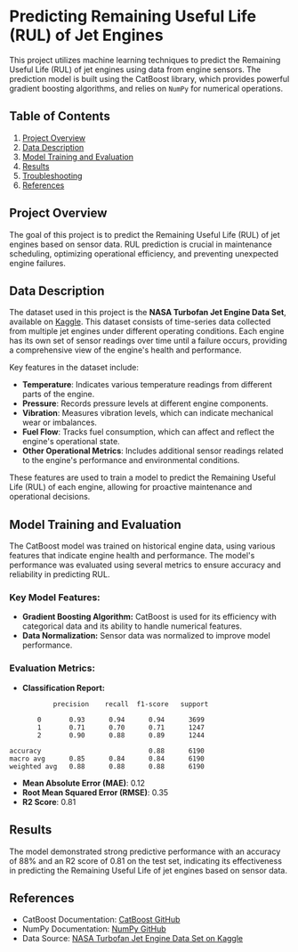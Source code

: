 # Predicting Remaining Useful Life (RUL) of Jet Engines

This project utilizes machine learning techniques to predict the Remaining Useful Life (RUL) of jet engines using data from engine sensors. The prediction model is built using the CatBoost library, which provides powerful gradient boosting algorithms, and relies on `NumPy` for numerical operations.

## Table of Contents

1. [Project Overview](#project-overview)
2. [Data Description](#data-description)
3. [Model Training and Evaluation](#model-training-and-evaluation)
4. [Results](#results)
5. [Troubleshooting](#troubleshooting)
6. [References](#references)

## Project Overview

The goal of this project is to predict the Remaining Useful Life (RUL) of jet engines based on sensor data. RUL prediction is crucial in maintenance scheduling, optimizing operational efficiency, and preventing unexpected engine failures.

## Data Description

The dataset used in this project is the **NASA Turbofan Jet Engine Data Set**, available on [Kaggle](https://www.kaggle.com/datasets/behrad3d/nasa-cmaps). This dataset consists of time-series data collected from multiple jet engines under different operating conditions. Each engine has its own set of sensor readings over time until a failure occurs, providing a comprehensive view of the engine's health and performance.

Key features in the dataset include:

- **Temperature**: Indicates various temperature readings from different parts of the engine.
- **Pressure**: Records pressure levels at different engine components.
- **Vibration**: Measures vibration levels, which can indicate mechanical wear or imbalances.
- **Fuel Flow**: Tracks fuel consumption, which can affect and reflect the engine's operational state.
- **Other Operational Metrics**: Includes additional sensor readings related to the engine's performance and environmental conditions.

These features are used to train a model to predict the Remaining Useful Life (RUL) of each engine, allowing for proactive maintenance and operational decisions.

## Model Training and Evaluation

The CatBoost model was trained on historical engine data, using various features that indicate engine health and performance. The model's performance was evaluated using several metrics to ensure accuracy and reliability in predicting RUL.

### Key Model Features:

- **Gradient Boosting Algorithm:** CatBoost is used for its efficiency with categorical data and its ability to handle numerical features.
- **Data Normalization:** Sensor data was normalized to improve model performance.

### Evaluation Metrics:

- **Classification Report:**
``````
           precision    recall  f1-score   support

       0       0.93      0.94      0.94      3699
       1       0.71      0.70      0.71      1247
       2       0.90      0.88      0.89      1244

accuracy                           0.88      6190
macro avg      0.85      0.84      0.84      6190
weighted avg   0.88      0.88      0.88      6190
``````

- **Mean Absolute Error (MAE)**: 0.12
- **Root Mean Squared Error (RMSE)**: 0.35
- **R2 Score**: 0.81

## Results

The model demonstrated strong predictive performance with an accuracy of 88% and an R2 score of 0.81 on the test set, indicating its effectiveness in predicting the Remaining Useful Life of jet engines based on sensor data.

## References

- CatBoost Documentation: [CatBoost GitHub](https://github.com/catboost/catboost)
- NumPy Documentation: [NumPy GitHub](https://github.com/numpy/numpy)
- Data Source: [NASA Turbofan Jet Engine Data Set on Kaggle](https://www.kaggle.com/datasets/behrad3d/nasa-cmaps)



